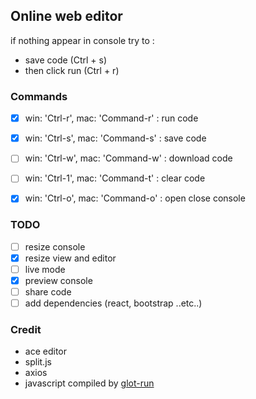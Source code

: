## Online web editor

if nothing appear in console try to :
- save code (Ctrl + s)
- then click run (Ctrl + r)

### Commands
- [x] win: 'Ctrl-r', mac: 'Command-r' : run code
- [x] win: 'Ctrl-s', mac: 'Command-s' : save code
- [ ] win: 'Ctrl-w', mac: 'Command-w' : download code
- [ ] win: 'Ctrl-1', mac: 'Command-t' : clear code

- [x] win: 'Ctrl-o', mac: 'Command-o' : open close console

### TODO
- [ ] resize console
- [x] resize view and editor
- [ ] live mode
- [x] preview console
- [ ] share code
- [ ] add dependencies (react, bootstrap ..etc..)

### Credit
- ace editor
- split.js
- axios
- javascript compiled by [glot-run](https://github.com/prasmussen/glot-run/tree/master/api_docs)
